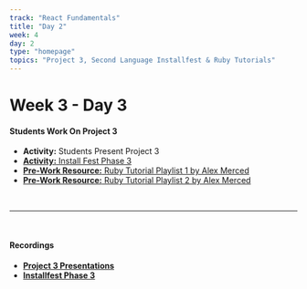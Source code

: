 ```yaml
---
track: "React Fundamentals"
title: "Day 2"
week: 4
day: 2
type: "homepage"
topics: "Project 3, Second Language Installfest & Ruby Tutorials"
---
```



# Week 3 - Day 3

#### Students Work On Project 3
- **Activity:** Students Present Project 3
- [**Activity:** Install Fest Phase 3](/react-fundamentals/week-4/day-2/lecture-materials/install-fest-phase-three)
- [**Pre-Work Resource:** Ruby Tutorial Playlist 1 by Alex Merced](https://www.youtube.com/playlist?list=PLY6oTPmKnKbZp8Kh6jS5A6j-6H2kGY12e)
- [**Pre-Work Resource:** Ruby Tutorial Playlist 2 by Alex Merced](https://www.youtube.com/playlist?list=PLY6oTPmKnKbZp8Kh6jS5A6j-6H2kGY12e)

<br>
<hr>
<br>

#### Recordings

- [**Project 3 Presentations**](https://generalassembly.zoom.us/rec/share/O_jh6SE__n3v9QqfSO4DUKQFJwWTbYl7MV-m-x_dv0jXFzCsiQjn4u64UHzKdZie.MAcM5Mvx6o2_iRb8?startTime=1608044442000)
- [**Installfest Phase 3**](https://generalassembly.zoom.us/rec/share/O_jh6SE__n3v9QqfSO4DUKQFJwWTbYl7MV-m-x_dv0jXFzCsiQjn4u64UHzKdZie.MAcM5Mvx6o2_iRb8?startTime=1608049929000)

